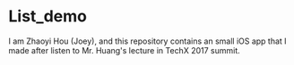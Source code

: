 # List_demo
I am Zhaoyi Hou (Joey), and this repository contains an small iOS app that I made after listen to Mr. Huang's lecture in TechX 2017 summit.
